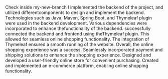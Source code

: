 Check inside  my-new-branch
I implemented the backend of the project, and utilized differentcomponents to design and implement the backend. Technologies such as Java, Maven, Spring Boot, and Thymeleaf plugin were used in the backend development.
Various dependencies were incorporated to enhance thefunctionality of the backend.
successfully connected the backend and frontend using theThymeleaf plugin. This allowed for seamless online shopping functionality.
The integration of Thymeleaf ensured a smooth running of the website. Overall, the online shopping experience was a success.
Seamlessly incorporated payment and shipping solutions to enhance the shopping experience.
Designed and developed a user-friendly online store for convenient purchasing.
Created and implemented an e-commerce platform, enabling online shopping functionality.
